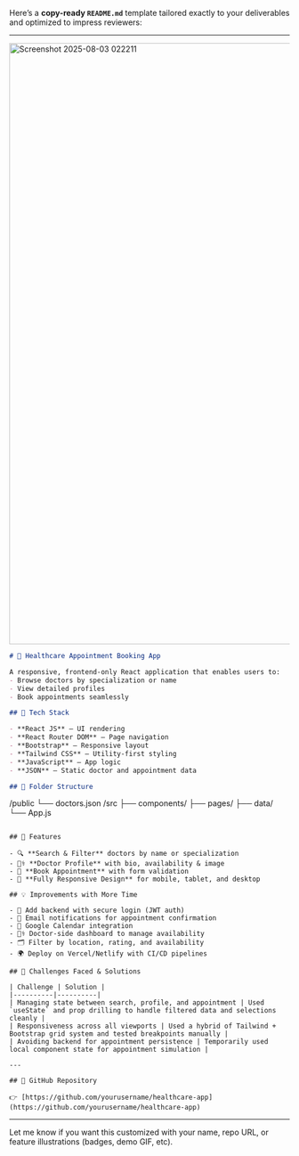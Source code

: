 Here’s a **copy-ready `README.md`** template tailored exactly to your deliverables and optimized to impress reviewers:

---
<img width="1920" height="1080" alt="Screenshot 2025-08-03 022211" src="https://github.com/user-attachments/assets/18299790-817c-44db-b82b-74a121959d17" />

```markdown
# 🏥 Healthcare Appointment Booking App

A responsive, frontend-only React application that enables users to:
- Browse doctors by specialization or name
- View detailed profiles
- Book appointments seamlessly

## 🚀 Tech Stack

- **React JS** – UI rendering
- **React Router DOM** – Page navigation
- **Bootstrap** – Responsive layout
- **Tailwind CSS** – Utility-first styling
- **JavaScript** – App logic
- **JSON** – Static doctor and appointment data

## 📂 Folder Structure

```

/public
└── doctors.json
/src
├── components/
├── pages/
├── data/
└── App.js

```

## 🧩 Features

- 🔍 **Search & Filter** doctors by name or specialization
- 🧑‍⚕️ **Doctor Profile** with bio, availability & image
- 📅 **Book Appointment** with form validation
- 📱 **Fully Responsive Design** for mobile, tablet, and desktop

## 💡 Improvements with More Time

- 🔐 Add backend with secure login (JWT auth)
- 📧 Email notifications for appointment confirmation
- 📅 Google Calendar integration
- 👩‍⚕️ Doctor-side dashboard to manage availability
- 🗂 Filter by location, rating, and availability
- 🌍 Deploy on Vercel/Netlify with CI/CD pipelines

## 🧠 Challenges Faced & Solutions

| Challenge | Solution |
|----------|----------|
| Managing state between search, profile, and appointment | Used `useState` and prop drilling to handle filtered data and selections cleanly |
| Responsiveness across all viewports | Used a hybrid of Tailwind + Bootstrap grid system and tested breakpoints manually |
| Avoiding backend for appointment persistence | Temporarily used local component state for appointment simulation |

---

## 🔗 GitHub Repository

👉 [https://github.com/yourusername/healthcare-app](https://github.com/yourusername/healthcare-app)
```

---

Let me know if you want this customized with your name, repo URL, or feature illustrations (badges, demo GIF, etc).

